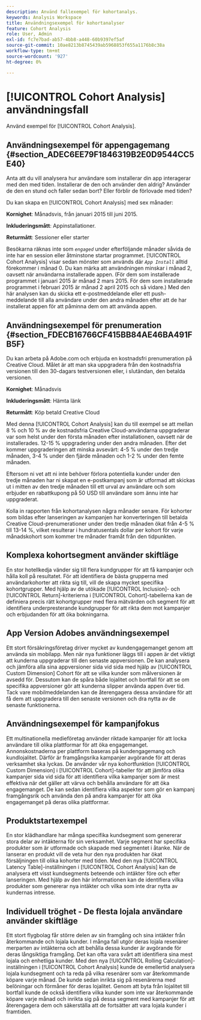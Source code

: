 ```yaml
---
description: Använd fallexempel för kohortanalys.
keywords: Analysis Workspace
title: Användningsexempel för kohortanalyser
feature: Cohort Analysis
role: User, Admin
exl-id: fc7e7bad-ab57-4bb8-a448-60b9397ef5af
source-git-commit: 10ae8213b8745439ab5968853f655a1176b8c38a
workflow-type: tm+mt
source-wordcount: '927'
ht-degree: 0%

---
```


# [!UICONTROL Cohort Analysis] användningsfall

Använd exempel för [!UICONTROL Cohort Analysis].

## Användningsexempel för appengagemang {#section_ADEC6EE79F1846319B2E0D9544CC5E40}

Anta att du vill analysera hur användare som installerar din app interagerar med den med tiden. Installerar de den och använder den aldrig? Använder de den en stund och faller sedan bort? Eller förblir de förlovade med tiden?

Du kan skapa en [!UICONTROL Cohort Analysis] med sex månader:

**Kornighet**: Månadsvis, från januari 2015 till juni 2015.

**Inkluderingsmått**: Appinstallationer.

**Returmått**: Sessioner eller starter

Besökarna räknas inte som *`engaged`* under efterföljande månader såvida de inte har en session eller åtminstone startar programmet. [!UICONTROL Cohort Analysis] visar sedan mönster som används där *`App Install`* alltid förekommer i månad 0. Du kan märka att användningen minskar i månad 2, oavsett när användarna installerade appen. (För dem som installerade programmet i januari 2015 är månad 2 mars 2015. För dem som installerade programmet i februari 2015 är månad 2 april 2015 och så vidare.) Med den här analysen kan du skicka ett e-postmeddelande eller ett push-meddelande till alla användare under den andra månaden efter att de har installerat appen för att påminna dem om att använda appen.

## Användningsexempel för prenumeration {#section_FDECB16766CF415BB84AE46BA491FB5F}

Du kan arbeta på Adobe.com och erbjuda en kostnadsfri prenumeration på Creative Cloud. Målet är att man ska uppgradera från den kostnadsfria versionen till den 30-dagars testversionen eller, i slutändan, den betalda versionen.

**Kornighet**: Månadsvis

**Inkluderingsmått**: Hämta länk

**Returmått**: Köp betald Creative Cloud

Med denna [!UICONTROL Cohort Analysis] kan du till exempel se att mellan 8 % och 10 % av de kostnadsfria Creative Cloud-användarna uppgraderar var som helst under den första månaden efter installationen, oavsett när de installerades. 12-15 % uppgradering under den andra månaden. Efter det kommer uppgraderingen att minska avsevärt: 4-5 % under den tredje månaden, 3-4 % under den fjärde månaden och 1-2 % under den femte månaden.

Eftersom ni vet att ni inte behöver förlora potentiella kunder under den tredje månaden har ni skapat en e-postkampanj som är utformad att skickas ut i mitten av den tredje månaden till ett urval av användare och som erbjuder en rabattkupong på 50 USD till användare som ännu inte har uppgraderat.

Kolla in rapporten från kohortanalysen några månader senare. För kohorter som bildas efter lanseringen av kampanjen har konverteringen till betalda Creative Cloud-prenumerationer under den tredje månaden ökat från 4-5 % till 13-14 %, vilket resulterar i hundratusentals dollar per kohort för varje månadskohort som kommer tre månader framåt från den tidpunkten.

## Komplexa kohortsegment använder skiftläge

En stor hotellkedja vänder sig till flera kundgrupper för att få kampanjer och hålla koll på resultatet. För att identifiera de bästa grupperna med användarkohorter att rikta sig till, vill de skapa mycket specifika kohortgrupper. Med hjälp av de utökade [!UICONTROL Inclusion]- och [!UICONTROL Return]-kriterierna i [!UICONTROL Cohort]-tabellerna kan de definiera precis rätt kohortgrupper med flera mätvärden och segment för att identifiera underpresterande kundgrupper för att rikta dem mot kampanjer och erbjudanden för att öka bokningarna.

## App Version Adobes användningsexempel

Ett stort försäkringsföretag driver mycket av kundengagemanget genom att använda sin mobilapp. Men när nya funktioner läggs till i appen är det viktigt att kunderna uppgraderar till den senaste appversionen. De kan analysera och jämföra alla sina appversioner sida vid sida med hjälp av [!UICONTROL Custom Dimension] Cohort för att se vilka kunder som målversionen är avsedd för. Dessutom kan de spåra både lojalitet och bortfall för att se om specifika appversioner gör att kunderna slipper använda appen över tid. Tack vare mobilmeddelanden kan de återengagera dessa användare för att få dem att uppgradera till den senaste versionen och dra nytta av de senaste funktionerna.

## Användningsexempel för kampanjfokus

Ett multinationella medieföretag använder riktade kampanjer för att locka användare till olika plattformar för att öka engagemanget. Annonskostnaderna per plattform baseras på kundengagemang och kundlojalitet. Därför är framgångsrika kampanjer avgörande för att deras verksamhet ska lyckas. De använder vår nya kohortfunktion [!UICONTROL Custom Dimension] i [!UICONTROL Cohort]-tabeller för att jämföra olika kampanjer sida vid sida för att identifiera vilka kampanjer som är mest effektiva när det gäller att värva och behålla användare för att öka engagemanget. De kan sedan identifiera vilka aspekter som gör en kampanj framgångsrik och använda den på andra kampanjer för att öka engagemanget på deras olika plattformar.

## Produktstartexempel

En stor klädhandlare har många specifika kundsegment som genererar stora delar av intäkterna för sin verksamhet. Varje segment har specifika produkter som är utformade och skapade med segmentet i åtanke. När de lanserar en produkt vill de veta hur den nya produkten har ökat försäljningen till olika kohorter med tiden. Med den nya [!UICONTROL Latency Table]-inställningen i [!UICONTROL Cohort Analysis] kan de analysera ett visst kundsegments beteende och intäkter före och efter lanseringen. Med hjälp av den här informationen kan de identifiera vilka produkter som genererar nya intäkter och vilka som inte drar nytta av kundernas intresse.

## Individuell tröghet - De flesta lojala användare använder skiftläge

Ett stort flygbolag får större delen av sin framgång och sina intäkter från återkommande och lojala kunder. I många fall utgör deras lojala resenärer merparten av intäkterna och att behålla dessa kunder är avgörande för deras långsiktiga framgång. Det kan ofta vara svårt att identifiera sina mest lojala och enhetliga kunder. Med den nya [!UICONTROL Rolling Calculation]-inställningen i [!UICONTROL Cohort Analysis] kunde de emellertid analysera lojala kundsegment och ta reda på vilka resenärer som var återkommande köpare varje månad. De kunde sedan inrikta sig på resenärerna med belöningar och förmåner för deras lojalitet. Genom att byta från lojalitet till bortfall kunde de också identifiera vilka kunder som inte var återkommande köpare varje månad och inrikta sig på dessa segment med kampanjer för att återengagera dem och säkerställa att de fortsätter att vara lojala kunder i framtiden.
